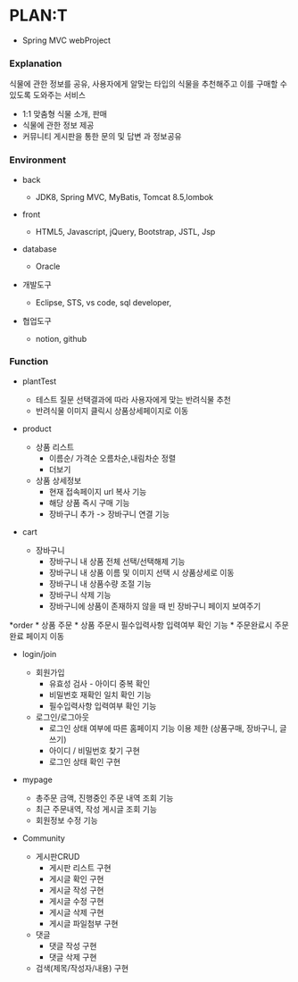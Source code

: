# PLAN:T
 - Spring MVC webProject
 
 ### Explanation
  식물에 관한 정보를 공유, 사용자에게 알맞는 타입의 식물을 추천해주고 이를 구매할 수 있도록 도와주는 서비스
 
  * 1:1 맞춤형 식물 소개, 판매
  * 식물에 관한 정보 제공
  * 커뮤니티 게시판을 통한 문의 및 답변 과 정보공유

 ### Environment
  * back
    * JDK8, Spring MVC, MyBatis, Tomcat 8.5,lombok
  
  * front
    * HTML5, Javascript, jQuery, Bootstrap, JSTL, Jsp
  
  * database
    * Oracle
  * 개발도구
    * Eclipse, STS, vs code, sql developer, 
  * 협업도구
    * notion, github 


 ### Function
  * plantTest
      * 테스트 질문 선택결과에 따라 사용자에게 맞는 반려식물 추천
      * 반려식물 이미지 클릭시 상품상세페이지로 이동

  * product
    * 상품 리스트 
      * 이름순/ 가격순 오름차순,내림차순 정렬 
      * 더보기 
    * 상품 상세정보 
      * 현재 접속페이지 url 복사 기능
      * 해당 상품 즉시 구매 기능
      * 장바구니 추가 -> 장바구니 연결 기능
      
  * cart 
    * 장바구니 
      * 장바구니 내 상품 전체 선택/선택해제 기능 
      * 장바구니 내 상품 이름 및 이미지 선택 시 상품상세로 이동
      * 장바구니 내 상품수량 조절 기능
      * 장바구니 삭제 기능
      * 장바구니에 상품이 존재하지 않을 때 빈 장바구니 페이지 보여주기

  *order 
    * 상품 주문 
      * 상품 주문시 필수입력사항 입력여부 확인 기능
      * 주문완료시 주문완료 페이지 이동

  * login/join
      * 회원가입 
        * 유효성 검사 - 아이디 중복 확인 
        * 비밀번호 재확인 일치 확인 기능
        * 필수입력사항 입력여부 확인 기능
      * 로그인/로그아웃 
        * 로그인 상태 여부에 따른 홈페이지 기능 이용 제한 (상품구매, 장바구니, 글쓰기)
        * 아이디 / 비밀번호 찾기 구현
        * 로그인 상태 확인 구현
        
   * mypage
      * 총주문 금액, 진행중인 주문 내역 조회 기능
      * 최근 주문내역, 작성 게시글 조회 기능
      * 회원정보 수정 기능
      
   * Community
      * 게시판CRUD
         * 게시판 리스트 구현
         * 게시글 확인 구현
         * 게시글 작성 구현
         * 게시글 수정 구현
         * 게시글 삭제 구현
         * 게시글 파일첨부 구현
      * 댓글
         * 댓글 작성 구현
         * 댓글 삭제 구현
      * 검색(제목/작성자/내용) 구현

